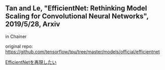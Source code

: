 ## Tan and Le, "EfficientNet: Rethinking Model Scaling for Convolutional Neural Networks", 2019/5/28, Arxiv

in Chainer

original repo: https://github.com/tensorflow/tpu/tree/master/models/official/efficientnet

[EfficientNetを再現したい](https://nattochaduke.github.io/blog/posts/2019_6_2/)